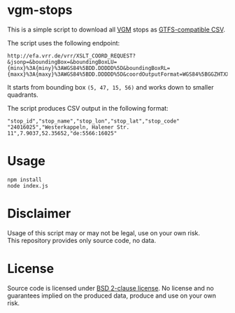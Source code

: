# vgm-stops

This is a simple script to download all [VGM](http://muensterland-tarif.de) stops as [GTFS-compatible CSV](https://developers.google.com/transit/gtfs/reference/stops-file).

The script uses the following endpoint:

```
http://efa.vrr.de/vrr/XSLT_COORD_REQUEST?&jsonp=&boundingBox=&boundingBoxLU={minx}%3A{miny}%3AWGS84%5BDD.DDDDD%5D&boundingBoxRL={maxx}%3A{maxy}%3AWGS84%5BDD.DDDDD%5D&coordOutputFormat=WGS84%5BGGZHTXX%5D&type_1=STOP&outputFormat=json&inclFilter=1
```

It starts from bounding box `(5, 47, 15, 56)` and works down to smaller quadrants.

The script produces CSV output in the following format:

```
"stop_id","stop_name","stop_lon","stop_lat","stop_code"
"24016025","Westerkappeln, Halener Str. 11",7.9037,52.35652,"de:5566:16025"
```

# Usage

```
npm install
node index.js
```

# Disclaimer

Usage of this script may or may not be legal, use on your own risk.  
This repository provides only source code, no data.

# License

Source code is licensed under [BSD 2-clause license](LICENSE). No license and no guarantees implied on the produced data, produce and use on your own risk.